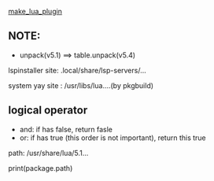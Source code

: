 [make_lua_plugin](https://www.2n.pl/blog/how-to-write-neovim-plugins-in-lua)

## NOTE:
- unpack(v5.1)  ==> table.unpack(v5.4)

lspinstaller site: .local/share/lsp-servers/...

system yay site : /usr/libs/lua....(by pkgbuild)

## logical operator
- and: if has false, return fasle
- or: if has true (this order is not important), return this true

path: /usr/share/lua/5.1...

print(package.path)
